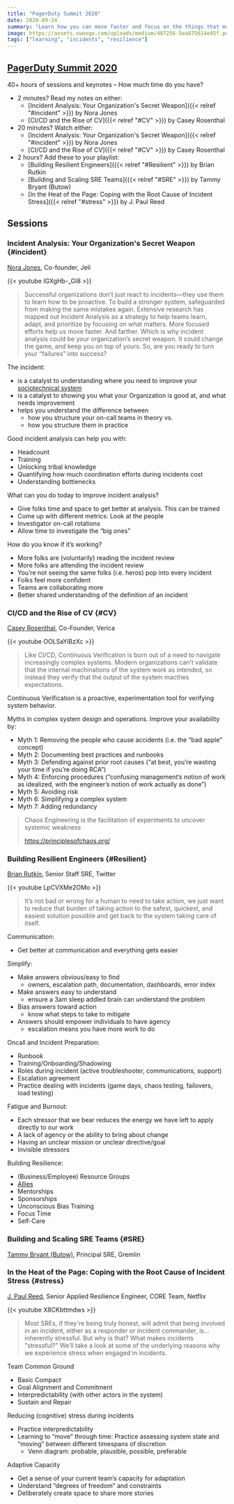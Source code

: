 ```yaml
---
title: "PagerDuty Summit 2020"
date: 2020-09-24
summary: "Learn how you can move faster and focus on the things that matter by using incident analysis as your secret weapon. Operating at speed and at scale tests the capabilities of even the most experienced engineering teams. In this software world, it is inevitable that things will break. When they do, what do you do? Pick up the pieces and carry on? What if that’s not enough? Learning from incidents has taught us that broken things can lead to powerful opportunities, but only when we’re looking at them through the right lens."
image: https://assets.swoogo.com/uploads/medium/487256-5ea875614e45f.png
tags: ["learning", "incidents", "resilience"]
---
```


## [PagerDuty Summit 2020](https://summit.pagerduty.com/global)

40+ hours of sessions and keynotes – How much time do you have?

- 2 minutes? Read my notes on either:
  - [Incident Analysis: Your Organization's Secret Weapon]({{< relref "#incident" >}}) by Nora Jones
  - [CI/CD and the Rise of CV]({{< relref "#CV" >}}) by Casey Rosenthal
- 20 minutes? Watch either:
  - [Incident Analysis: Your Organization's Secret Weapon]({{< relref "#incident" >}}) by Nora Jones
  - [CI/CD and the Rise of CV]({{< relref "#CV" >}}) by Casey Rosenthal
- 2 hours? Add these to your playlist:
  - [Building Resilient Engineers]({{< relref "#Resilient" >}}) by Brian Rutkin
  - [Building and Scaling SRE Teams]({{< relref "#SRE" >}}) by Tammy Bryant (Butow)
  - [In the Heat of the Page: Coping with the Root Cause of Incident Stress]({{< relref "#stress" >}}) by J. Paul Reed

## Sessions

### Incident Analysis: Your Organization's Secret Weapon {#incident}

[Nora Jones](https://summit.pagerduty.com/global/speaker/140805/nora-jones), Co-founder, Jeli

{{< youtube lGXgHb-_GI8 >}}

> Successful organizations don’t just react to incidents—they use them to learn how to be proactive. To build a stronger system, safeguarded from making the same mistakes again. Extensive research has mapped out Incident Analysis as a strategy to help teams learn, adapt, and prioritize by focusing on what matters. More focused efforts help us move faster. And farther. Which is why incident analysis could be your organization’s secret weapon. It could change the game, and keep you on top of yours. So, are you ready to turn your “failures” into success?

The incident:

- is a catalyst to understanding where you need to improve your [sociotechnical system](https://en.wikipedia.org/wiki/Sociotechnical_system)
- is a catalyst to showing you what your Organization is good at, and what needs improvement
- helps you understand the difference between
  - how you structure your on-call teams in theory vs.
  - how you structure them in practice

Good incident analysis can help you with:

- Headcount
- Training
- Unlocking tribal knowledge
- Quantifying how much coordination efforts during incidents cost
- Understanding bottlenecks

What can you do today to improve incident analysis?

- Give folks time and space to get better at analysis. This can be trained
- Come up with different metrics: Look at the people
- Investigator on-call rotations
- Allow time to investigate the “big ones”

How do you know if it’s working?

- More folks are (voluntarily) reading the incident review
- More folks are attending the incident review
- You’re not seeing the same folks (i.e. heros) pop into every incident
- Folks feel more confident
- Teams are collaborating more
- Better shared understanding of the definition of an incident

### CI/CD and the Rise of CV {#CV}

[Casey Rosenthal](https://summit.pagerduty.com/global/speaker/140773/casey-rosenthal), Co-Founder, Verica

{{< youtube OOLSaYiBzXc >}}

> Like CI/CD, Continuous Verification is born out of a need to navigate increasingly complex systems. Modern organizations can’t validate that the internal machinations of the system work as intended, so instead they verify that the output of the system macthes expectations.

Continuous Verification is a proactive, experimentation tool for verifying system behavior.

Myths in complex system design and operations. Improve your availability by:

- Myth 1: Removing the people who cause accidents (i.e. the “bad apple” concept)
- Myth 2: Documenting best practices and runbooks
- Myth 3: Defending against prior root causes (“at best, you’re wasting your time if you’re doing RCA”)
- Myth 4: Enforcing procedures (“confusing management’s notion of work as idealized, with the engineer’s notion of work actually as done”)
- Myth 5: Avoiding risk
- Myth 6: Simplifying a complex system
- Myth 7: Adding redundancy

> Chaos Engineering is the facilitation of experiments to uncover systemic weakness
>
> <https://principlesofchaos.org/>

### Building Resilient Engineers {#Resilient}

[Brian Rutkin](https://summit.pagerduty.com/global/speaker/140125/brian-rutkin), Senior Staff SRE, Twitter

{{< youtube LpCVXMe2OMo >}}

> It’s not bad or wrong for a human to need to take action, we just want to reduce that burden of taking action to the safest, quickest, and easiest solution possible and get back to the system taking care of itself.

Communication:

- Get better at communication and everything gets easier

Simplify:

- Make answers obvious/easy to find
  - owners, escalation path, documentation, dashboards, error index
- Make answers easy to understand
  - ensure a 3am sleep addled brain can understand the problem
- Bias answers toward action
  - know what steps to take to mitigate
- Answers should empower individuals to have agency
  - escalation means you have more work to do

Oncall and Incident Preparation:

- Runbook
- Training/Onboarding/Shadowing
- Roles during incident  (active troubleshooter, communications, support)
- Escalation agreement
- Practice dealing with incidents (game days, chaos testing, failovers, load testing)

Fatigue and Burnout:

- Each stressor that we bear reduces the energy we have left to apply directly to our work
- A lack of agency or the ability to bring about change
- Having an unclear mission or unclear directive/goal
- Invisible stressors

Building Resilience:

- (Business/Employee) Resource Groups 
- [Allies](https://blog.twitter.com/en_us/topics/company/2020/allyship-right-now-black-lives-matter.html)
- Mentorships
- Sponsorships
- Unconscious Bias Training
- Focus Time
- Self-Care

### Building and Scaling SRE Teams {#SRE}

[Tammy Bryant (Butow)](https://summit.pagerduty.com/global/speaker/140126/tammy-bryant), Principal SRE, Gremlin

### In the Heat of the Page: Coping with the Root Cause of Incident Stress {#stress}

[J. Paul Reed](https://summit.pagerduty.com/global/speaker/138504/j.-paul-reed), Senior Applied Resilience Engineer, CORE Team, Netflix

{{< youtube X8CKbttmdws >}}

> Most SREs, if they're being truly honest, will admit that being involved in an incident, either as a responder or incident commander, is... inherently stressful. But why is that? What makes incidents "stressful?" We’ll take a look at some of the underlying reasons why we experience stress when engaged in incidents.

Team Common Ground

- Basic Compact
- Goal Alignment and Commitment
- Interpredictability (with other actors in the system)
- Sustain and Repair

Reducing (cognitive) stress during incidents

- Practice interpredictability
- Learning to “move” through time: Practice assessing system state and “moving” between different timespans of discretion
  - Venn diagram: probable, plausible, possible, preferable

Adaptive Capacity

- Get a sense of your current team’s capacity for adaptation
- Understand “degrees of freedom” and constraints
- Deliberately create space to share more stories

